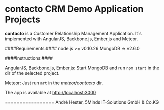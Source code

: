 # contacto CRM Demo Application Projects #
__contacto__ is a Customer Relationship Management Application. It´s implemented with AngularJS, Backbone.js, Ember.js and Meteor.

####Requirements:####
node.js >= v0.10.26
MongoDB => v2.6.0

####Instructions:####

AngularJS, Backbone.js, Ember.js:
Start MongoDB and run `npm start` in the dir of the selected project.

Meteor:
Just run `mrt` in the _meteor/contacto_ dir.

The app is available at [http://localhost:3000](http://localhost:3000) 

=================
André Hester, 5Minds IT-Solutions GmbH & Co.KG


